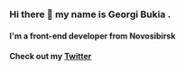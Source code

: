 ### Hi there 👋 my name is **Georgi Bukia** .
#### I'm a front-end developer from **Novosibirsk**
#### Check out my [Twitter](https://twitter.com/Bukija)
